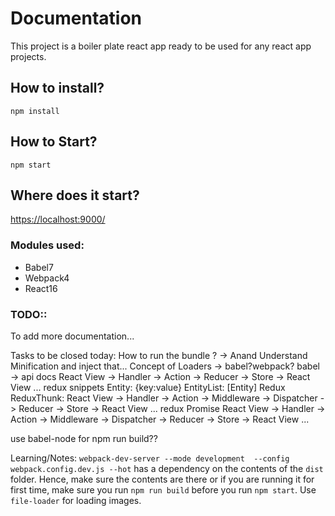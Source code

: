 # Documentation
This project is a boiler plate react app ready to be used for any react app projects.

## How to install?
`npm install`

## How to Start?
`npm start`

## Where does it start?
[https://localhost:9000/](https://localhost:9000/)


### Modules used:
- Babel7
- Webpack4
- React16

### TODO::
 To add more documentation...

Tasks to be closed today:
How to run the bundle ? -> Anand
Understand Minification and inject that...
Concept of Loaders -> babel?webpack?
babel -> api docs
React View -> Handler -> Action -> Reducer -> Store -> React View ...
redux snippets
    Entity: {key:value}
    EntityList: [Entity]
Redux
ReduxThunk:
    React View -> Handler -> Action -> Middleware -> Dispatcher -> Reducer -> Store -> React View ...
redux Promise
    React View -> Handler -> Action -> Middleware -> Dispatcher -> Reducer -> Store -> React View ...

use babel-node for npm run build??


Learning/Notes:
`webpack-dev-server --mode development  --config webpack.config.dev.js --hot` has a dependency on the contents of the `dist` folder. Hence, make sure the contents are there or if you are running it for first time, make sure you run `npm run build` before you run `npm start`.
Use `file-loader` for loading images.

